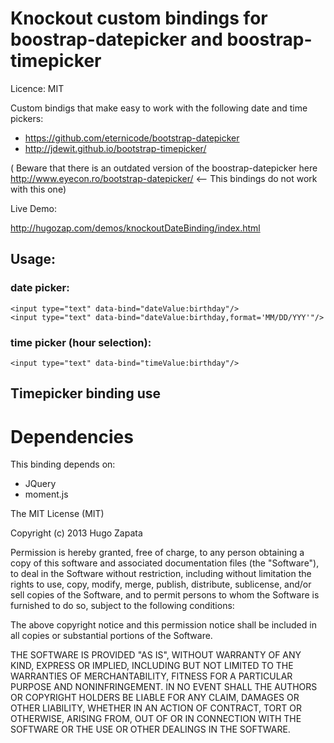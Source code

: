 # Knockout custom bindings for boostrap-datepicker  and boostrap-timepicker

Licence: MIT

Custom bindigs that make easy to work with the following date and time pickers:

* https://github.com/eternicode/bootstrap-datepicker
* http://jdewit.github.io/bootstrap-timepicker/

( Beware that there is an outdated version of the boostrap-datepicker here http://www.eyecon.ro/bootstrap-datepicker/  <-- This bindings do not work with this one)

Live Demo:

http://hugozap.com/demos/knockoutDateBinding/index.html


## Usage:

### date picker:


    <input type="text" data-bind="dateValue:birthday"/>
    <input type="text" data-bind="dateValue:birthday,format='MM/DD/YYY'"/>

### time picker (hour selection):


    <input type="text" data-bind="timeValue:birthday"/>



## Timepicker binding use

# Dependencies

This binding depends on:

* JQuery
* moment.js


The MIT License (MIT)

Copyright (c) 2013 Hugo Zapata

Permission is hereby granted, free of charge, to any person obtaining a copy
of this software and associated documentation files (the "Software"), to deal
in the Software without restriction, including without limitation the rights
to use, copy, modify, merge, publish, distribute, sublicense, and/or sell
copies of the Software, and to permit persons to whom the Software is
furnished to do so, subject to the following conditions:

The above copyright notice and this permission notice shall be included in
all copies or substantial portions of the Software.

THE SOFTWARE IS PROVIDED "AS IS", WITHOUT WARRANTY OF ANY KIND, EXPRESS OR
IMPLIED, INCLUDING BUT NOT LIMITED TO THE WARRANTIES OF MERCHANTABILITY,
FITNESS FOR A PARTICULAR PURPOSE AND NONINFRINGEMENT. IN NO EVENT SHALL THE
AUTHORS OR COPYRIGHT HOLDERS BE LIABLE FOR ANY CLAIM, DAMAGES OR OTHER
LIABILITY, WHETHER IN AN ACTION OF CONTRACT, TORT OR OTHERWISE, ARISING FROM,
OUT OF OR IN CONNECTION WITH THE SOFTWARE OR THE USE OR OTHER DEALINGS IN
THE SOFTWARE.